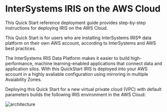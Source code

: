 # InterSystems IRIS on the AWS Cloud

This Quick Start reference deployment guide provides step-by-step instructions for deploying IRIS on the AWS Cloud.

This Quick Start is for users who are installing InterSystems IRIS® data platform on their own AWS account, according to InterSystems and AWS best practices.

The InterSystems IRIS Data Platform makes it easier to build high-performance, machine learning-enabled applications that connect data and application silos. With this QuickStart IRIS is deployed into your AWS account in a highly avaliable configuration using mirroring in multiple Avaiability Zones.

Deploying this Quick Start for a new virtual private cloud (VPC) with default parameters builds the following IRIS environment in the AWS Cloud:

![architecture](https://aws-quickstart.github.io/quickstart-intersystems-iris/images/architecture_diagram_iris.png)